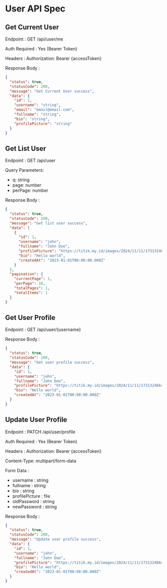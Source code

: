# User API Spec

## Get Current User

Endpoint : GET /api/user/me

Auth Required : Yes (Bearer Token)

Headers : Authorization: Bearer {accessToken}

Response Body :

```json
{
  "status": true,
  "statusCode": 200,
  "message": "Get Current User success",
  "data": {
    "id": 1,
    "username": "string",
    "email": "email@email.com",
    "fullname": "string",
    "bio": "string",
    "profilePicture": "string"
  }
}
```

## Get List User

Endpoint : GET /api/user

Query Parameters:

- q: string
- page: number
- perPage: number

Response Body :

```json
{
  "status": true,
  "statusCode": 200,
  "message": "Get list user success",
  "data": [
    {
      "id": 1,
      "username": "john",
      "fullname": "John Doe",
      "profilePicture": "https://titik.my.id/images/2024/11/11/1731324664026.jpg",
      "bio": "Hello world",
      "createdAt": "2023-01-01T00:00:00.000Z"
    }
  ],
  "pagination": {
    "currentPage": 1,
    "perPage": 10,
    "totalPages": 1,
    "totalItems": 1
  }
}
```

## Get User Profile

Endpoint : GET /api/user/{username}

Response Body :

```json
{
  "status": true,
  "statusCode": 200,
  "message": "Get user profile success",
  "data": {
    "id": 1,
    "username": "john",
    "fullname": "John Doe",
    "profilePicture": "https://titik.my.id/images/2024/11/11/1731324664026.jpg",
    "bio": "Hello world",
    "createdAt": "2023-01-01T00:00:00.000Z"
  }
}
```

## Update User Profile

Endpoint : PATCH /api/user/profile

Auth Required : Yes (Bearer Token)

Headers : Authorization: Bearer {accessToken}

Content-Type: multipart/form-data

Form Data :

- username : string
- fullname : string
- bio : string
- profilePicture : file
- oldPassword : string
- newPassword : string

Response Body :

```json
{
  "status": true,
  "statusCode": 200,
  "message": "Update user profile success",
  "data": {
    "id": 1,
    "username": "john",
    "fullname": "John Doe",
    "profilePicture": "https://titik.my.id/images/2024/11/11/1731324664026.jpg",
    "bio": "Hello world",
    "createdAt": "2023-01-01T00:00:00.000Z"
  }
}
```
